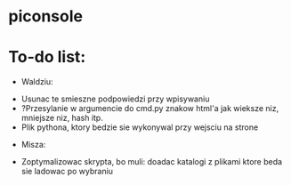 
# piconsole

# To-do list:
- Waldziu:
* Usunac te smieszne podpowiedzi przy wpisywaniu
* ?Przesylanie w argumencie do cmd.py znakow html'a jak wieksze niz, mniejsze niz, hash itp.
* Plik pythona, ktory bedzie sie wykonywal przy wejsciu na strone

- Misza:
* Zoptymalizowac skrypta, bo muli: doadac katalogi z plikami ktore beda sie ladowac po wybraniu
<br>

